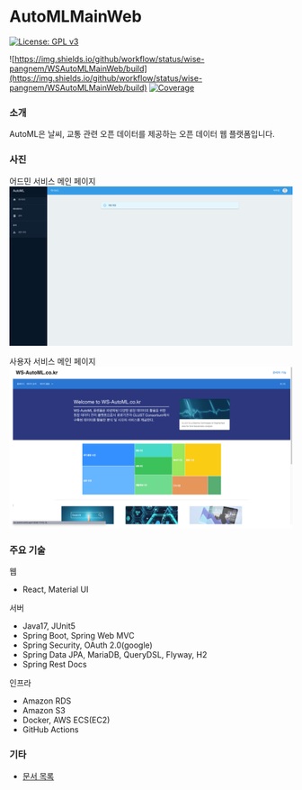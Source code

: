 # AutoMLMainWeb

[![License: GPL v3](https://img.shields.io/badge/License-GPLv3-blue.svg)](https://www.gnu.org/licenses/gpl-3.0)

![https://img.shields.io/github/workflow/status/wise-pangnem/WSAutoMLMainWeb/build](https://img.shields.io/github/workflow/status/wise-pangnem/WSAutoMLMainWeb/build)
[![Coverage](https://sonarcloud.io/api/project_badges/measure?project=wise-pangnem_AutoMLMainWeb&metric=coverage)](https://sonarcloud.io/summary/new_code?id=wise-pangnem_AutoMLMainWeb)

### 소개

AutoML은 날씨, 교통 관련 오픈 데이터를 제공하는 오픈 데이터 웹 플랫폼입니다.

### 사진

어드민 서비스 메인 페이지
![admin-service-main-page.png](images/admin-service-main-page.png)

사용자 서비스 메인 페이지
![user-service-main-page.png](images/user-service-main-page.png)

### 주요 기술

웹

- React, Material UI

서버

- Java17, JUnit5
- Spring Boot, Spring Web MVC
- Spring Security, OAuth 2.0(google)
- Spring Data JPA, MariaDB, QueryDSL, Flyway, H2
- Spring Rest Docs

인프라

- Amazon RDS
- Amazon S3
- Docker, AWS ECS(EC2)
- GitHub Actions

### 기타

- [문서 목록](./docs)
